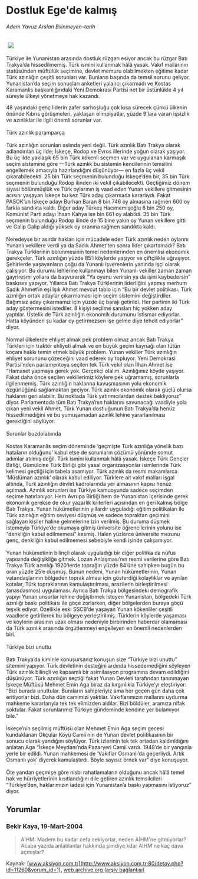 # Dostluk Ege'de kalmış

*Adem Yavuz Arslan Bilinmeyen-tarih*

<div>
 <font>
  <img border="0" height="1" src="/web/20041217033325im_/http://www.aksiyon.com.tr/images/blank.gif"/>
 </font>
 <font class="content">
  <p>
   <img border="0" hspace="5" src="http://web.archive.org/web/20041217033325im_/http://www.aksiyon.com.tr/resim/484/54.jpg" vspace="5"/>
  </p>
 </font>
 <font class="content">
  Türkiye ile Yunanistan arasında dostluk rüzgarı esiyor ancak bu rüzgar Batı Trakya’da hissedilmemiş. Türk ismini kullanmak hâlâ yasak. Vakıf mallarının statüsünden müftülük seçimine, devlet memuru olabilmekten eğitime kadar Türk azınlığın çeşitli sorunları var. Bunların başında da temsil sorunu geliyor. Yunanistan’da seçim sonuçları anketleri yalancı çıkarmadı ve Kostas Karamanlis başkanlığındaki Yeni Demokrasi Partisi net bir üstünlükle 4 yıl süreyle ülkeyi yönetmeye hak kazandı.
 </font>
 <p>
  <font class="content">
   48 yaşındaki genç liderin zafer sarhoşluğu çok kısa sürecek çünkü ülkenin önünde Kıbrıs görüşmeleri, yaklaşan olimpiyatlar, yüzde 9’lara varan işsizlik ve azınlıklar ile ilgili önemli sorunlar var.
   <br/>
   <br/>
   Türk azınlık paramparça
   <br/>
   <br/>
   Türk azınlığın sorunları aslında yeni değil. Türk azınlık Batı Trakya olarak adlandırılan üç ilde; İskeçe, Rodop ve Evros illerinde yoğun olarak yaşıyor. Bu üç ilde yaklaşık 65 bin Türk kökenli seçmen var ve uygulanan karmaşık seçim sistemine göre —Türk azınlık bu sistemin kendilerinin temsilini engellemek amacıyla hazırlandığını düşünüyor— en fazla üç vekil çıkarabilecekti. 25 bin Türk seçmenin bulunduğu İskeçe’den bir, 35 bin Türk seçmenin bulunduğu Rodop ilinden iki vekil çıkabilecekti. Geçtiğimiz dönem siyasi bölünmüşlük ve Türk oylarının iş vaad eden Yunan vekillere gitmesinin acısını yaşayan İskeçe bu kez Türk aday çıkarmada kararlıydı. Fakat PASOK’un İskeçe adayı Burhan Baran 8 bin 746 oy almasına rağmen 600 oy farkla sandıkta kaldı. Diğer aday Türkeş Hacımemişoğlu 6 bin 250 oy, Komünist Parti adayı İhsan Kahya ise bin 661 oy alabildi. 35 bin Türk seçmenin bulunduğu Rodop ilinde de 15 bine yakın oy Yunan vekillere gitti ve Galip Galip aldığı yüksek oy oranına rağmen sandıkta kaldı.
   <br/>
   <br/>
   Neredeyse bir asırdır hakları için mücadele eden Türk azınlık neden oylarını Yunanlı vekillere verdi ya da Sadık Ahmet’ten sonra lider çıkartamadı? Batı Trakya Türklerinin bölünmesinin temel nedenlerinden en önemlisi ekonomik gerekçeler. Türk azınlığın yüzde 85’i köylerde yaşıyor ve çiftçilikle uğraşıyor. Şehirlerde yaşayanların çoğu da Yunanlı işverenlerin yanında işçi olarak çalışıyor. Bu durumu lehlerine kullanmayı bilen Yunanlı vekiller zaman zaman gayriresmi yollara da başvurarak “Ya oyunu verirsin ya da işini kaybedersin” baskısını yapıyor. Yıllarca Batı Trakya Türklerinin liderliğini yapmış merhum Sadık Ahmet’in eşi Işık Ahmet mevcut tablo için “Bu bir devlet politikası. Türk azınlığın ortak adaylar çıkarmaması için seçim sistemini değiştirdiler. Bağımsız aday çıkarmamız için yüzde üç barajı getirildi. Her partinin iki Türk aday göstermesini istediler. 8 kişiyi seçilme şansları hiç yokken aday yaptılar. Üstelik de Türk azınlığın ekonomik durumunu istismar ediyorlar. Hatta köyünden şu kadar oy getirmezsen işe gelme diye tehdit ediyorlar” diyor.
   <br/>
   <br/>
   Normal ülkelerde ehliyet almak pek problem olmaz ancak Batı Trakya Türkleri için traktör ehliyeti almak ve en büyük geçim kaynağı olan tütün koçanı hakkı temin etmek büyük problem. Yunan vekiller Türk azınlığın ehliyet sorununu çözeceğini vaad ederek oy topluyor. Yeni Demokrasi Partisi’nden parlamentoya seçilen tek Türk vekil olan İlhan Ahmet ise “Hamaset yapmaya gerek yok. Gerçekçi olalım. Azınlığımız köyde yaşıyor. Fakat daha önce seçilen vekillerimiz köylere pek uğramamış, sorunlarla ilgilenmemiş. Türk azınlığın haklarına kavuşmasının yolu ekonomik özgürlüğünü sağlamaktan geçiyor. Türk azınlık ekonomik olarak güçlü olursa haklarını geri alabilir. Bu noktada Türk yatırımcılardan destek bekliyoruz” diyor. Parlamentoda tüm Batı Trakya’nın haklarını savunacağı vaadiyle yola çıkan yeni vekil Ahmet, Türk Yunan dostluğunun Batı Trakya’da henüz hissedilmediğini ve bu yumuşamadan azınlık lehine yararlanılması gerektiğini söylüyor.
   <br/>
   <br/>
   Sorunlar buzdolabında
   <br/>
   <br/>
   Kostas Karamanlis seçim döneminde ‘geçmişte Türk azınlığa yönelik bazı hataların olduğunu’ kabul etse de sorunların çözümü yönünde somut adımlar atılmış değil. Türk ismini kullanmak hâlâ yasak. İskeçe Türk Gençler Birliği, Gümülcine Türk Birliği gibi yasal organizasyonlar isimlerinde Türk kelimesi geçtiği için tabela asamıyor. Türk azınlık da resmi makamlarca ‘Müslüman azınlık’ olarak kabul ediliyor. Türklere ait vakıf malları işgal altında, Türk azınlığın devlet kadrolarında yer almasının kapısı henüz açılmadı. Azınlık sorunları ise Türkiye kamuoyunda sadece seçimden seçime hatırlanıyor. Hem Avrupa Birliği hem de Yunanistan içerisinde gerek ekonomik gerekse de okur yazarlık kriterleri açısından en geri kalmış bölge Batı Trakya. Yunan hükümetlerinin yıllardır uyguladığı eğitim politikaları ile Türk azınlığın eğitim seviyesi düşmüş ve sadece topraktan geçimini sağlayan kişiler haline gelmelerine izin verilmiş. Bu duruma düşmek istemeyip Türkiye’de okumaya gitmiş üniversite öğrencilerinin yolunu ise “denkliğin kabul edilmemesi” kesmiş. Halen yüzlerce üniversite mezunu genç, denkliğin kabul edilmemesi sebebiyle kendi işinde çalışamıyor.
   <br/>
   <br/>
   Yunan hükümetinin bilinçli olarak uyguladığı bir diğer politika da nüfus yapısında değişikliğe gitmek. Lozan Anlaşması’nın resmi verilerine göre Batı Trakya Türk azınlığı 1920’lerde toprağın yüzde 84’üne sahipken bugün bu oran yüzde 25’e düşmüş. Bunun nedeni, Yunan hükümetlerinin, Yunan vatandaşlarının bölgeden toprak alması için gösterdiği kolaylıklar ve ayrılan kotalar, Türk topraklarının kamulaştırılması, arazilerin birleştirilmesi (anasdasmos) uygulaması. Ayrıca Batı Trakya bölgesindeki demografik yapıyı Yunan unsurlar lehine değiştirmek isteyen Yunanistan, bölgedeki Türk azınlığı baskı politikası ile göçe zorlarken, diğer bölgelerden buraya göçü teşvik ediyor. Özellikle eski SSCB’de yaşayan Yunan kökenliler çeşitli vaadlerle getirilerek bu bölgeye yerleştirilmiş. Türklerin köylerde yaşaması ve köylerin arasının uzak olması nedeniyle birbirinden haberdar olamaması da Türk azınlık arasında örgütlenmeyi engelleyen en önemli nedenlerden biri.
   <br/>
   <br/>
   Türkiye bizi unuttu
   <br/>
   <br/>
   Batı Trakya’da kiminle konuşursanız konuşun size “Türkiye bizi unuttu” sitemini yapıyor. Türk devletinin desteğini ardında hissedemediğini söyleyen Türk azınlık bilinçli ve kapsamlı bir asimilasyon programına devam edildiğini düşünüyor. Türk azınlığın seçtiği fakat Yunan Devleti tarafından tanınmayan İskeçe Müftüsü Mehmet Emin Aga biraz da kırgınlıkla Türkiye’yi eleştiriyor: “Bizi burada unuttular. Buraların sahipleriyiz ama her geçen gün daha çok eritiyorlar bizi. Daha dün camimizi yaktılar. Vakıflarımızın mallarını uydurma mahkeme kararlarıyla tek tek elimizden aldılar. Bizi böldüler, aramıza nifak soktular. Fakat sorunlarımız Türkiye gündeminde kendine yer bulamıyor bile.”
   <br/>
   <br/>
   İskeçe’nin seçilmiş müftüsü olan Mehmet Emin Aga seçim gecesi kundaklanan Okçular Köyü Camii’nin de Yunan devlet politikasının bir sonucu olarak yandığını söylüyor. Türk izlerinin tek tek ortadan kaldırıldığını anlatan Aga “İskeçe Meydanı’nda Pazaryeri Camii vardı. 1948’de bir yangınla yerle bir edildi. Yunan mahkemesi de ‘Vakıflar Osmanlı’da geçerliydi. Artık Osmanlı yok’ diyerek kamulaştırdı. Böyle sayısız örnek var” diye konuşuyor.
   <br/>
   <br/>
   Öte yandan geçmişe göre nisbi rahatlamaların olduğunu ancak hâlâ temel hak ve hürriyetlerinin kısıtlandığını dile getiren azınlık temsilcileri “Türkiye’den, haklarımızın iadesi için Yunanistan’a baskı yapmasını istiyoruz” diyor.
  </font>
 </p>
</div>


## Yorumlar

### Bekir Kaya, 19-Mart-2004
> AİHM: 
> Madem bu kadar cefa cekiyorlar, neden AİHM'ne gitmiyorlar? Acaba yazıda anlatılanlar hakkında şimdiye kdar AİHM'ne kaç dava açmışlar?

Kaynak: [www.aksiyon.com.tr](http://www.aksiyon.com.tr:80/detay.php?id=11260&yorum_id=1), [web.archive.org (arşiv bağlantısı)](http://web.archive.org/web/20041217033325/http://www.aksiyon.com.tr:80/detay.php?id=11260&yorum_id=1)
